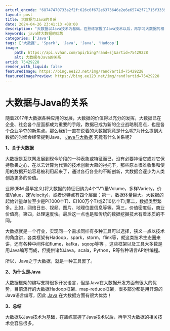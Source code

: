 ```yaml
---
arturl_encode: "68747470733a2f2f:626c6f672e6373646e2e6e65742f71715f3339353630393632:2f61727469636c652f64657461696c732f3735343239323238"
layout: post
title: 大数据与Java的关系
date: 2024-04-26 23:41:13 +08:00
description: "大数据以Java技术为基础，在熟练掌握了Java技术以后，再学习大数据的相关"
keywords: java转大数据的优势
categories: ['Java']
tags: ['大数据', 'Spark', 'Java', 'Java', 'Hadoop']
image:
    path: https://api.vvhan.com/api/bing?rand=sj&artid=75429228
    alt: 大数据与Java的关系
artid: 75429228
render_with_liquid: false
featuredImage: https://bing.ee123.net/img/rand?artid=75429228
featuredImagePreview: https://bing.ee123.net/img/rand?artid=75429228
---
```


# 大数据与Java的关系

随着2017年大数据各种应用的发展，大数据的价值得以充分的发挥，大数据已在企业、社会各个层面都成为重要的手段，数据已成为新的企业战略制高点，也是各个企业争夺的新焦点。那么我们一直在说着的大数据究竟是什么呢?为什么提到大数据的时候会经常提到Java，
[Java与大数据](http://edu.zhiliaotang.com/product/java.php)
究竟有什么关系呢?

**1、关于大数据**

大数据是互联网发展到现今阶段的一种表象或特征而已，没有必要神话它或对它保持敬畏之心，在以云计算为代表的技术创新大幕的衬托下，那些原本很难收集和使用的数据开始容易被利用起来了，通过各行各业的不断创新，大数据会逐步为人类创造更多的价值。

业界(IBM 最早定义)将大数据的特征归纳为4个“V”(量Volume，多样Variety，价值Value，速Velocity)，或者说特点有四个层面：第一，数据体量巨大。大数据的起始计量单位至少是P(1000个T)、E(100万个T)或Z(10亿个T);第二，数据类型繁多。比如，网络日志、视频、图片、地理位置信息等等。第三，价值密度低，商业价值高。第四，处理速度快。最后这一点也是和传统的数据挖掘技术有着本质的不同。

大数据就是一个行业，实现同一个需求同样有多种工具可以选择，狭义一点以技术的角度讲，各类框架有Hadoop，spark，storm，flink等，就这类技术生态圈来讲，还有各种中间件如flume，kafka，sqoop等等 ，这些框架以及工具大多数是用Java编写而成，但提供诸如Java，scala，Python，R等各种语言API供编程。

所以，Java之于大数据，就是一种工具罢了。

**2、为什么是Java**

大数据框架的编写支持很多开发语言，但是Java在大数据开发方面有很大的优势，目前流行的大数据Hadoop框架、map-reduce框架，很多部分都是用开源的Java语言编写，因此
[Java](http://edu.zhiliaotang.com/product/java.php)
在大数据方面有很大优势！

**3、总结**

大数据以Java技术为基础，在熟练掌握了Java技术以后，再学习大数据的相关技术会容易很多。
